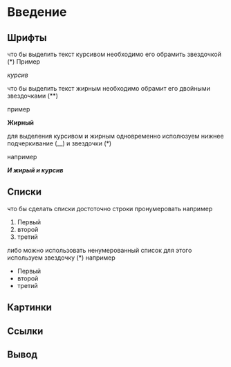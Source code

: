 # Введение

## Шрифты
что бы выделить текст курсивом необходимо его обрамить звездочкой (*)
Пример

*курсив*

что бы выделить текст жирным необходимо обрамит его двойными звездочками (**)

пример

**Жирный**

для выделения курсивом и жирным одновременно исполюзуем нижнее подчеркивание (__) и звездочки (*)

например

*__И жирый и курсив__*
## Списки
что бы сделать списки достоточно строки пронумеровать 
например

1. Первый
2. второй
3. третий

либо можно использовать ненумерованный список
для этого используем звездочку (*)
например

* Первый
* второй
* третий

## Картинки


## Ссылки


## Вывод